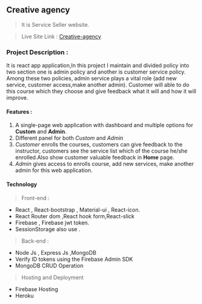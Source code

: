 
## Creative agency

> It is Service Seller website.

>Live Site Link : [Creative-agency]('https://creative-agency-client-9d373.web.app/')

### Project Description : 
It is react app application,In this project I maintain and divided policy into two section one is admin policy and another is customer service policy. Among these two policies, admin service plays a vital role (add new service, customer access,make another admin). Customer will able to do this course which they choose and give feedback what it will and how it will improve.  

#### Features :

1. A single-page web application with dashboard and multiple options for **Custom** and **Admin**.
2. Different panel for both *Custom* and *Admin*
3. *Customer* enrolls the courses, customers can give feedback to the instructor, customers see the service list which of the course he/she enrolled.Also show customer valuable feedback in **Home** page.   
4. *Admin* gives access to enrolls course, add new services, make another admin for this web application.


#### Technology  
 > Front-end :
* React , React-bootstrap , Material-ui , React-icon.
* React Router dom ,React hook form,React-slick 
* Firebase , Firebase jwt token.
* SessionStorage also use .
> Back-end :
* Node Js , Express Js ,MongoDB
* Verify ID tokens using the Firebase Admin SDK
* MongoDB CRUD Operation

> Hosting and Deployment
* Firebase Hosting
* Heroku




